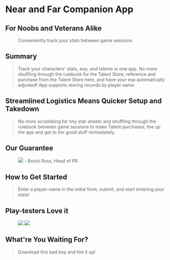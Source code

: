# Near and Far Companion App #

<!--
> This material was originally posted [here](http://www.quora.com/What-is-Amazons-approach-to-product-development-and-product-management). It is reproduced here for posterities sake.

There is an approach called "working backwards" that is widely used at Amazon. They work backwards from the customer, rather than starting with an idea for a product and trying to bolt customers onto it. While working backwards can be applied to any specific product decision, using this approach is especially important when developing new products or features.

For new initiatives a product manager typically starts by writing an internal press release announcing the finished product. The target audience for the press release is the new/updated product's customers, which can be retail customers or internal users of a tool or technology. Internal press releases are centered around the customer problem, how current solutions (internal or external) fail, and how the new product will blow away existing solutions.

If the benefits listed don't sound very interesting or exciting to customers, then perhaps they're not (and shouldn't be built). Instead, the product manager should keep iterating on the press release until they've come up with benefits that actually sound like benefits. Iterating on a press release is a lot less expensive than iterating on the product itself (and quicker!).

If the press release is more than a page and a half, it is probably too long. Keep it simple. 3-4 sentences for most paragraphs. Cut out the fat. Don't make it into a spec. You can accompany the press release with a FAQ that answers all of the other business or execution questions so the press release can stay focused on what the customer gets. My rule of thumb is that if the press release is hard to write, then the product is probably going to suck. Keep working at it until the outline for each paragraph flows.

Oh, and I also like to write press-releases in what I call "Oprah-speak" for mainstream consumer products. Imagine you're sitting on Oprah's couch and have just explained the product to her, and then you listen as she explains it to her audience. That's "Oprah-speak", not "Geek-speak".

Once the project moves into development, the press release can be used as a touchstone; a guiding light. The product team can ask themselves, "Are we building what is in the press release?" If they find they're spending time building things that aren't in the press release (overbuilding), they need to ask themselves why. This keeps product development focused on achieving the customer benefits and not building extraneous stuff that takes longer to build, takes resources to maintain, and doesn't provide real customer benefit (at least not enough to warrant inclusion in the press release).
 -->

## For Noobs and Veterans Alike ##
  > Conveniently track your stats between game sessions.

## Summary ##
  > Track your characters' stats, exp, and talents in one app. No more shuffling through the rulebook for the Talent Store; reference and purchase from the Talent Store here, and have your exp automatically adjusted! App supports storing records by player name.

## Streamlined Logistics Means Quicker Setup and Takedown ##
  > No more scrambling for tiny stat-sheets and shuffling through the rulebook between game sessions to make Talent purchases; fire up the app and get to the good stuff immediately.

## Our Guarantee ##
  > ![](https://i.imgur.com/dRsvFsf.png) - Brock Ross, Head of PR

## How to Get Started ##
  > Enter a player-name in the initial form, submit, and start entering your stats!

## Play-testers Love it ##
  > ![](https://i.imgur.com/AJC672R.png)
  > ![](https://i.imgur.com/wFQBZ7S.png)

## What're You Waiting For? ##
  > Download this bad boy and fire it up!